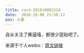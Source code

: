 ```yaml
---
title: card-201610082310
date:  2016-10-08 23:56:12
pos: 火星
---
```

自从关注了撕逼墙，都很少逛贴吧了。 

来源于个人weibo：[原文链接](https://m.weibo.cn/status/EbWgt3OlU?mblogid=EbWgt3OlU)